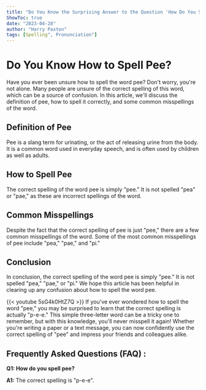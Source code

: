 ```yaml
---
title: "Do You Know the Surprising Answer to the Question 'How Do You Spell Pee?' Find Out Now!"
ShowToc: true 
date: "2023-04-28"
author: "Harry Paxton" 
tags: [Spelling", Pronunciation"]
---
```

# Do You Know How to Spell Pee?

Have you ever been unsure how to spell the word pee? Don't worry, you're not alone. Many people are unsure of the correct spelling of this word, which can be a source of confusion. In this article, we'll discuss the definition of pee, how to spell it correctly, and some common misspellings of the word.

## Definition of Pee

Pee is a slang term for urinating, or the act of releasing urine from the body. It is a common word used in everyday speech, and is often used by children as well as adults.

## How to Spell Pee

The correct spelling of the word pee is simply "pee." It is not spelled "pea" or "pae," as these are incorrect spellings of the word.

## Common Misspellings

Despite the fact that the correct spelling of pee is just "pee," there are a few common misspellings of the word. Some of the most common misspellings of pee include "pea," "pae," and "pi."

## Conclusion

In conclusion, the correct spelling of the word pee is simply "pee." It is not spelled "pea," "pae," or "pi." We hope this article has been helpful in clearing up any confusion about how to spell the word pee.

{{< youtube 5sG4k0HtZ7Q >}} 
If you've ever wondered how to spell the word "pee," you may be surprised to learn that the correct spelling is actually "p-e-e." This simple three-letter word can be a tricky one to remember, but with this knowledge, you'll never misspell it again! Whether you're writing a paper or a text message, you can now confidently use the correct spelling of "pee" and impress your friends and colleagues alike.

## Frequently Asked Questions (FAQ) :
**Q1: How do you spell pee?**

**A1:** The correct spelling is "p-e-e".





